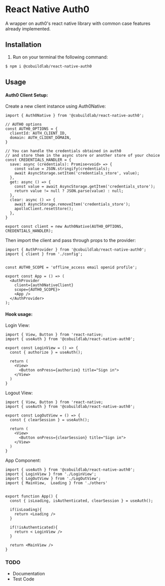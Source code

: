 # React Native Auth0

A wrapper on auth0's react native library with common case features already implemented.

## Installation

1. Run on your terminal the following command:

```sh
$ npm i @cobuildlab/react-native-auth0
```
## Usage

#### Auth0 Client Setup:

Create a new client instance using Auth0Native:

```tsx
import { Auth0Native } from '@cobuildlab/react-native-auth0';

// AUTH0 options
const AUTH0_OPTIONS = {
  clientId: AUTH_CLIENT_ID,
  domain: AUTH_CLIENT_DOMAIN,
}

// You can handle the credentials obtained in auth0 
// and store them in the async store or another store of your choice
const CREDENTIALS_HANDLER = {
  save: async (credentials): Promise<void> => {
    const value = JSON.stringify(credentials);
    await AsyncStorage.setItem('credentials_store', value);
  },
  get: async () => {
    const value = await AsyncStorage.getItem('credentials_store');
    return value != null ? JSON.parse(value) : null;
  },
  clear: async () => {
    await AsyncStorage.removeItem('credentials_store');
    apolloClient.resetStore();
  },
}

export const client = new Auth0Native(AUTH0_OPTIONS, CREDENTIALS_HANDLER);
```

Then import the client and pass through props to the provider:

```tsx
import { AuthProvider } from '@cobuildlab/react-native-auth0';
import { client } from './config';


const AUTH0_SCOPE = 'offline_access email openid profile';

export const App = () => (
  <AuthProvider 
    client={auth0NativeClient} 
    scope={AUTH0_SCOPE}>
    <App />
  </AuthProvider>
);
```

#### Hook usage:

Login View:

```tsx
import { View, Button } from 'react-native;
import { useAuth } from '@cobuildlab/react-native-auth0';

export const LoginView = () => {
  const { authorize } = useAuth();

  return (
    <View>
      <Button onPress={authorize} title="Sign in">
    </View>
  )
}

```

Logout View:

```tsx
import { View, Button } from 'react-native;
import { useAuth } from '@cobuildlab/react-native-auth0';

export const LogOutView = () => {
  const { clearSession } = useAuth();

  return (
    <View>
      <Button onPress={clearSession} title="Sign in">
    </View>
  )
}
```

App Component:

```tsx
import { useAuth } from '@cobuildlab/react-native-auth0';
import { LoginView } from './LoginView';
import { LogOutView } from './LogOutView';
import { MainView,  Loading } from './others'


export function App() {
  const { isLoading, isAuthenticated, clearSession } = useAuth();

  if(isLoading){
    return <Loading />
  }

  if(!isAuthenticated){
    return < LoginView />
  }

  return <MainView />
}

```

### TODO 
  
  - Documentation
  - Test Code
